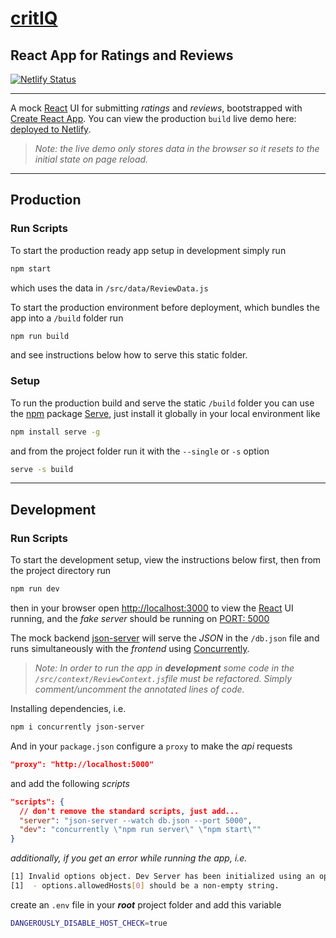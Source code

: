 # [critIQ](https://critiq.netlify.app)

## React App for Ratings and Reviews

[![Netlify Status](https://api.netlify.com/api/v1/badges/52ea6dd3-3ea8-4558-be3d-8c512cf052e9/deploy-status)](https://app.netlify.com/sites/critiq/deploys)

---

A mock [React](https://reactjs.org/docs/getting-started.html#try-react) UI for submitting _ratings_ and _reviews_, bootstrapped with [Create React App](https://github.com/facebook/create-react-app). You can view the production `build` live demo here: [deployed to Netlify](https://critiq.netlify.app/).

> _Note: the live demo only stores data in the browser so it resets to the initial state on page reload._

---

## Production

### Run Scripts

To start the production ready app setup in development simply run

```sh
npm start
```

which uses the data in `/src/data/ReviewData.js`

To start the production environment before deployment, which bundles the app into a `/build` folder run

```sh
npm run build
```

and see instructions below how to serve this static folder.

### Setup

To run the production build and serve the static `/build` folder you can use the [npm](https://npmjs.com) package [Serve](https://www.npmjs.com/package/serve), just install it globally in your local environment like

```sh
npm install serve -g
```

and from the project folder run it with the `--single` or `-s` option

```sh
serve -s build
```

---

## Development

### Run Scripts

To start the development setup, view the instructions below first, then from the project directory run

```bash
npm run dev
```

then in your browser open [http://localhost:3000](http://localhost:3000) to view the [React](https://reactjs.org/docs/getting-started.html#try-react) UI running, and the _fake server_ should be running on [PORT: 5000](http://localhost:5000)

The mock backend [json-server](https://www.npmjs.com/package/json-server) will serve the _JSON_ in the `/db.json` file and runs simultaneously with the _frontend_ using [Concurrently](https://www.npmjs.com/package/concurrently).

> _Note: In order to run the app in **development** some code in the `/src/context/ReviewContext.js`file must be refactored. Simply comment/uncomment the annotated lines of code._

Installing dependencies, i.e.

```bash
npm i concurrently json-server
```

And in your `package.json` configure a `proxy` to make the _api_ requests

```json
"proxy": "http://localhost:5000"
```

and add the following _scripts_

```json
"scripts": {
  // don't remove the standard scripts, just add...
  "server": "json-server --watch db.json --port 5000",
  "dev": "concurrently \"npm run server\" \"npm start\""
}
```

_additionally, if you get an error while running the app, i.e._

```sh
[1] Invalid options object. Dev Server has been initialized using an options object that does not match the API schema.
[1]  - options.allowedHosts[0] should be a non-empty string.
```

create an `.env` file in your **_root_** project folder and add this variable

```sh
DANGEROUSLY_DISABLE_HOST_CHECK=true
```
